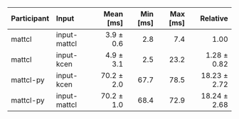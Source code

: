 | Participant | Input | Mean [ms] | Min [ms] | Max [ms] | Relative |
|:---|:---|---:|---:|---:|---:|
| mattcl | input-mattcl | 3.9 ± 0.6 | 2.8 | 7.4 | 1.00 |
| mattcl | input-kcen | 4.9 ± 3.1 | 2.5 | 23.2 | 1.28 ± 0.82 |
| mattcl-py | input-kcen | 70.2 ± 2.0 | 67.7 | 78.5 | 18.23 ± 2.72 |
| mattcl-py | input-mattcl | 70.2 ± 1.0 | 68.4 | 72.9 | 18.24 ± 2.68 |
